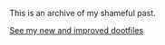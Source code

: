 This is an archive of my shameful past.

[See my new and improved dootfiles](https://github.com/tweekmonster/dootfiles)
